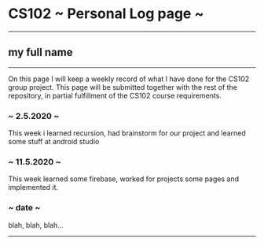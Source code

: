 # CS102 ~ Personal Log page ~
****
## my full name 
****

On this page I will keep a weekly record of what I have done for the CS102 group project. This page will be submitted together with the rest of the repository, in partial fulfillment of the CS102 course requirements.

### ~ 2.5.2020 ~
This week i learned recursion, had brainstorm for our project and learned some stuff at android studio

### ~ 11.5.2020 ~
This week learned some firebase, worked for projects some pages and implemented it. 

### ~ date ~
blah, blah, blah...

****
